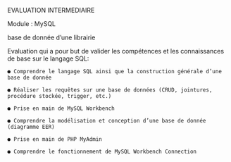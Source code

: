 EVALUATION INTERMEDIAIRE

Module : MySQL

base de donnée d’une librairie

Evaluation qui a pour but de valider les compétences et les connaissances de base
sur le langage SQL:

    ● Comprendre le langage SQL ainsi que la construction générale d’une base de donnée

    ● Réaliser les requêtes sur une base de données (CRUD, jointures, procédure stockée, trigger, etc.)

    ● Prise en main de MySQL Workbench

    ● Comprendre la modélisation et conception d’une base de donnée (diagramme EER)

    ● Prise en main de PHP MyAdmin

    ● Comprendre le fonctionnement de MySQL Workbench Connection